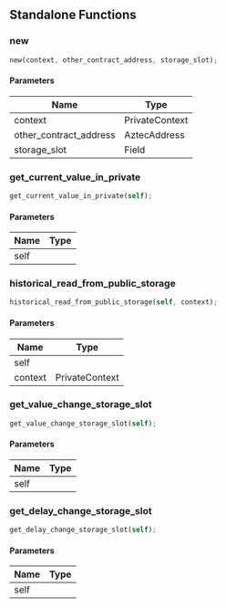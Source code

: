 ## Standalone Functions

### new

```rust
new(context, other_contract_address, storage_slot);
```

#### Parameters
| Name | Type |
| --- | --- |
| context | PrivateContext |
| other_contract_address | AztecAddress |
| storage_slot | Field |

### get_current_value_in_private

```rust
get_current_value_in_private(self);
```

#### Parameters
| Name | Type |
| --- | --- |
| self |  |

### historical_read_from_public_storage

```rust
historical_read_from_public_storage(self, context);
```

#### Parameters
| Name | Type |
| --- | --- |
| self |  |
| context | PrivateContext |

### get_value_change_storage_slot

```rust
get_value_change_storage_slot(self);
```

#### Parameters
| Name | Type |
| --- | --- |
| self |  |

### get_delay_change_storage_slot

```rust
get_delay_change_storage_slot(self);
```

#### Parameters
| Name | Type |
| --- | --- |
| self |  |

